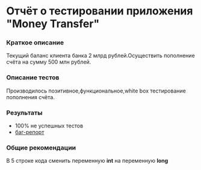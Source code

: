 # Отчёт о тестировании приложения "Money Transfer"
### Краткое описание
Текущий баланс клиента банка 2 млрд рублей.Осуществить пополнение счёта на сумму 500 млн рублей.

### Описание тестов
Производилось позитивное,функциональное,white box тестирование пополнения счёта.

### Результаты
* 100% не успешных тестов
* [баг-репорт](https://github.com/KlokovAleksey/money-transfer/issues/1)
### Общие рекомендации
В 5 строке кода сменить переменную **int** на переменную **long**
